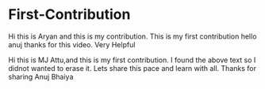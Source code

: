 # First-Contribution
Hi this is Aryan and this is my contribution.
This is my first contribution
hello anuj thanks for this video. Very Helpful

Hi this is MJ Attu,and this is my first contribution.
I found the above text so I didnot wanted to erase it.
Lets share this pace and learn with all.
Thanks for sharing Anuj Bhaiya
